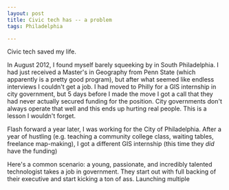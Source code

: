 ```yaml
---
layout: post
title: Civic tech has -- a problem
tags: Philadelphia

---
```


Civic tech saved my life.

In August 2012, I found myself barely squeeking by in South Philadelphia. I had just received a Master's in Geography from Penn State (which apparently is a pretty good program), but after what seemed like endless interviews I couldn't get a job. I had moved to Philly for a GIS internship in city government, but 5 days before I made the move I got a call that they had never actually secured funding for the position. City governments don't always operate that well and this ends up hurting real people. This is a lesson I wouldn't forget.

Flash forward a year later, I was working for the City of Philadelphia. After a year of hustling (e.g. teaching a community college class, waiting tables, freelance map-making), I got a different GIS internship (this time they *did* have the funding)

Here's a common scenario: a young, passionate, and incredibly talented technologist takes a job in government. They start out with full backing of their executive and start kicking a ton of ass. Launching multiple 